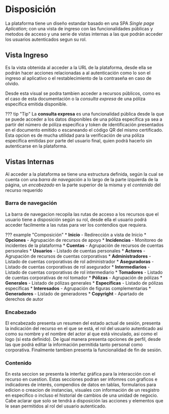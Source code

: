# Disposición

La plataforma tiene un diseño estandar basado en una SPA *Single page Aplication*; con una vista de ingreso con las funcionalidades públicas y metodos de acceso y una serie de vistas internas a las que podrán acceder los usuarios autenticados segun su rol.

## Vista Ingreso

Es la vista obtenida al acceder a la URL de la plataforma, desde ella se podrán hacer acciones relacionadas a al autenticación como lo son el ingreso al aplicativo o el restablecimiento de la contraseña en caso de olvido.

Desde esta visual se podra tambien acceder a recursos públicos, como es el caso de esta documentación o la *consulta expresa* de una póliza específica emitida disponible.

??? tip "Tip"
    La **consulta expresa** es una funcionalidad pública desde la que se puede acceder a los datos disponibles de una póliza específica ya sea a partir del número de póliza especifica y token de identificación presentados en el documento emitido o escaneando el código QR del mismo certificado. Esta opcion es de mucha utilidad para la verificación de una póliza específica emitidas por parte del usuario final, quien podrá hacerlo sin autenticarse en la plataforma.

## Vistas Internas

Al acceder a la plataforma se tiene una estructura definida, según la cual se cuenta con una *barra de navegación* a lo largo de la parte izquierda de la página, un *encabezado* en la parte superior de la misma y el *contenido* del recurso requerido

### Barra de navegación

La barra de navegacion recopila las rutas de acceso a los recursos que el usuario tiene a disposición según su rol, desde ella el usuario podrá acceder facilmente a las rutas para ver los contendios que requiera. 

??? example "Composición"
    *   **Inicio** - Redirección a vista de Inicio
    *   **Opciones** - Agrupación de recursos de apoyo
        *   **Incidencias** - Monitoreo de incidentes de la plataforma 
    *   **Cuentas** - Agrupación de recursos de cuentas personales
        *   **Usuarios** - Listado de cuentas personales
    *   **Actores** - Agrupación de recursos de cuentas corporativas
        *   **Administradores** - Listado de cuentas corporativas de rol administrador
        *   **Aseguradoras** - Listado de cuentas corporativas de rol asegurador
        *   **Intermediarios** - Listado de cuentas corporativas de rol intermediario
        *   **Tomadores** - Listado de cuentas corporativas de rol tomador
    *   **Pólizas** - Agrupación de pólizas
        *   **Generales** - Listado de pólizas generales 
        *   **Específicas** - Listado de pólizas específicas
    *   **Interesados** - Agrupación de figuras complementarias
        *   **Generadores** - Listado de generadores
    *   **Copyright** - Apartado de derechos de autor

### Encabezado

El encabezado presenta un resumen del estado actual de sesión, presenta la indicación del recurso en el que se está, el rol del usuario autenticado asi como su nombre y el nombre del actor al que está vinculado, asi como el logo (si esta definido). De igual manera presenta opciones de perfil, desde las que podrá editar la información permitida tanto personal como corporativa. Finalmente tambien presenta la funcionalidad de fin de sesión. 

### Contenido

En esta seccion se presenta la interfaz gráfica para la interacción con el recurso en cuestion. Estas secciones podran ser infomres con graficos e indicadores de interés, compendios de datos en tablas, formularios para edicion o creacion de instancias, visuales con información de un resgistro en especifico o incluso el historial de cambios de una unidad de negocio. Cabe aclarar que solo se tendrá a disposición las acciones y elementos que le sean permitidos al rol del usuario autenticado.